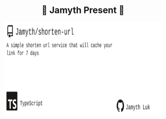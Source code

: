 <!-- built at 9/27/2025, 8:17:47 PM -->
<h1 align="center">
🎉 Jamyth Present 🎉
</h1>
<p align="center">
    <a href="https://github.com/Jamyth/shorten-url">
        <img width="1000" height="300" src="./readme.svg" />
    </a>
</p>